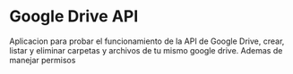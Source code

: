 # Google Drive API
Aplicacion para probar el funcionamiento de la API de Google Drive, crear, listar y eliminar carpetas y archivos de tu mismo google drive. Ademas de manejar permisos

